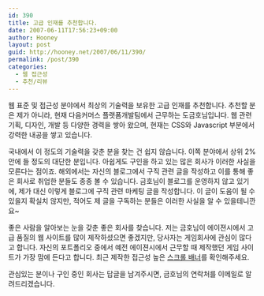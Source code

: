 ```yaml
---
id: 390
title: 고급 인재를 추천합니다.
date: 2007-06-11T17:56:23+09:00
author: Hooney
layout: post
guid: http://hooney.net/2007/06/11/390/
permalink: /post/390
categories:
  - 웹 접근성
  - 추천/리뷰
---
```

웹 표준 및 접근성 분야에서 최상의 기술력을 보유한 고급 인재를 추천합니다. 추천할 분은 제가 아니라, 현재 다음커머스 플랫폼개발팀에서 근무하는 도금호님입니다. 웹 관련 기획, 디자인, 개발 등 다양한 경력을 쌓아 왔으며, 현재는 CSS와 Javascript 부분에서 강력한 내공을 쌓고 있습니다.

국내에서 이 정도의 기술력을 갖춘 분을 찾는 건 쉽지 않습니다. 이쪽 분야에서 상위 2% 안에 들 정도의 대단한 분입니다. 아쉽게도 구인을 하고 있는 많은 회사가 이러한 사실을 모른다는 점이죠. 해외에서는 자신의 블로그에서 구직 관련 글을 작성하고 이를 통해 좋은 회사로 취업한 분들도 종종 볼 수 있습니다. 금호님이 블로그를 운영하지 않고 있기에, 제가 대신 이렇게 블로그에 구직 관련 마케팅 글을 작성합니다. 이 글이 도움이 될 수 있을지 확실치 않지만, 적어도 제 글을 구독하는 분들은 이러한 사실을 알 수 있을테니깐요~

좋은 사람을 알아보는 눈을 갖춘 좋은 회사를 찾습니다. 저는 금호님이 에이젼시에서 고급 품질의 웹 사이트를 많이 제작하셨으면 좋겠지만, 당사자는 게임회사에 관심이 많다고 합니다. 자신의 포트폴리오 중에서 예전 에이젼시에서 근무할 때 제작했던 게임 사이트가 가장 맘에 든다고 합니다. 최근 제작한 접근성 높은 [스크롤 배너](/files/code/070611-scroll/)를 확인해주세요.

관심있는 분이나 구인 중인 회사는 답글을 남겨주시면, 금호님의 연락처를 이메일로 알려드리겠습니다.
